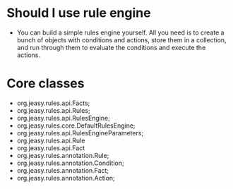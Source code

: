 # Should I use rule engine
- You can build a simple rules engine yourself. All you need is to create a bunch of objects with conditions and actions, store them in a collection, and run through them to evaluate the conditions and execute the actions.

# Core classes
- org.jeasy.rules.api.Facts;
- org.jeasy.rules.api.Rules;
- org.jeasy.rules.api.RulesEngine;
- org.jeasy.rules.core.DefaultRulesEngine;
- org.jeasy.rules.api.RulesEngineParameters;
- org.jeasy.rules.api.Rule
- org.jeasy.rules.api.Fact<T>
- org.jeasy.rules.annotation.Rule;
- org.jeasy.rules.annotation.Condition;
- org.jeasy.rules.annotation.Fact;
- org.jeasy.rules.annotation.Action;



